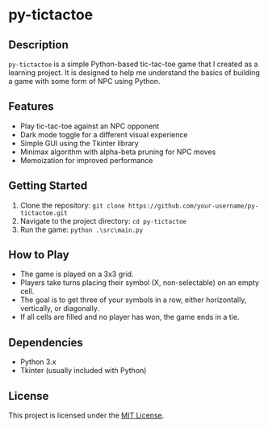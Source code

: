 # py-tictactoe

## Description

`py-tictactoe` is a simple Python-based tic-tac-toe game that I created as a learning project. It is designed to help me understand the basics of building a game with some form of NPC using Python.

## Features

- Play tic-tac-toe against an NPC opponent
- Dark mode toggle for a different visual experience
- Simple GUI using the Tkinter library
- Minimax algorithm with alpha-beta pruning for NPC moves
- Memoization for improved performance

## Getting Started

1. Clone the repository: `git clone https://github.com/your-username/py-tictactoe.git`
2. Navigate to the project directory: `cd py-tictactoe`
3. Run the game: `python .\src\main.py`

## How to Play

- The game is played on a 3x3 grid.
- Players take turns placing their symbol (X, non-selectable) on an empty cell.
- The goal is to get three of your symbols in a row, either horizontally, vertically, or diagonally.
- If all cells are filled and no player has won, the game ends in a tie.

## Dependencies

- Python 3.x
- Tkinter (usually included with Python)

## License

This project is licensed under the [MIT License](LICENSE).
